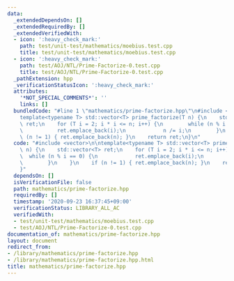 ```yaml
---
data:
  _extendedDependsOn: []
  _extendedRequiredBy: []
  _extendedVerifiedWith:
  - icon: ':heavy_check_mark:'
    path: test/unit-test/mathematics/moebius.test.cpp
    title: test/unit-test/mathematics/moebius.test.cpp
  - icon: ':heavy_check_mark:'
    path: test/AOJ/NTL/Prime-Factorize-0.test.cpp
    title: test/AOJ/NTL/Prime-Factorize-0.test.cpp
  _pathExtension: hpp
  _verificationStatusIcon: ':heavy_check_mark:'
  attributes:
    '*NOT_SPECIAL_COMMENTS*': ''
    links: []
  bundledCode: "#line 1 \"mathematics/prime-factorize.hpp\"\n#include <vector>\n\n\
    template<typename T> std::vector<T> prime_factorize(T n) {\n    std::vector<T>\
    \ ret;\n    for (T i = 2; i * i <= n; i++) {\n        while (n % i == 0) {\n \
    \           ret.emplace_back(i);\n            n /= i;\n        }\n    }\n    if\
    \ (n != 1) { ret.emplace_back(n); }\n    return ret;\n}\n"
  code: "#include <vector>\n\ntemplate<typename T> std::vector<T> prime_factorize(T\
    \ n) {\n    std::vector<T> ret;\n    for (T i = 2; i * i <= n; i++) {\n      \
    \  while (n % i == 0) {\n            ret.emplace_back(i);\n            n /= i;\n\
    \        }\n    }\n    if (n != 1) { ret.emplace_back(n); }\n    return ret;\n\
    }"
  dependsOn: []
  isVerificationFile: false
  path: mathematics/prime-factorize.hpp
  requiredBy: []
  timestamp: '2020-09-23 16:37:45+09:00'
  verificationStatus: LIBRARY_ALL_AC
  verifiedWith:
  - test/unit-test/mathematics/moebius.test.cpp
  - test/AOJ/NTL/Prime-Factorize-0.test.cpp
documentation_of: mathematics/prime-factorize.hpp
layout: document
redirect_from:
- /library/mathematics/prime-factorize.hpp
- /library/mathematics/prime-factorize.hpp.html
title: mathematics/prime-factorize.hpp
---
```

